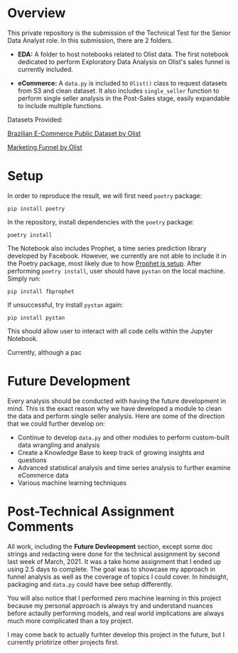 # **Overview**

This private repository is the submission of the Technical Test for the Senior Data Analyst role. In this submission, there are 2 folders. 

- **EDA:** A folder to host notebooks related to Olist data. The first notebook dedicated to perform Exploratory Data Analysis on Olist's sales funnel is currently included. 

- **eCommerce:** A `data.py` is included to `Olist()` class to request datasets from S3 and clean dataset. It also includes `single_seller` function to perform single seller analysis in the Post-Sales stage, easily expandable to include multiple functions.

Datasets Provided:

[Brazilian E-Commerce Public Dataset by Olist](https://www.kaggle.com/olistbr/brazilian-ecommerce)

[Marketing Funnel by Olist](https://www.kaggle.com/olistbr/marketing-funnel-olist)

# **Setup**
In order to reproduce the result, we will first need `poetry` package:

```
pip install poetry
```

In the repository, install dependencies with the `poetry` package:

```
poetry install
```

The Notebook also includes Prophet, a time series prediction library developed by Facebook. However, we currently are not able to include it in the Poetry package, most likely due to how [Prophet is setup](https://facebook.github.io/prophet/docs/installation.html#python). After performing `poetry install`, user should have `pystan` on the local machine. Simply run:

```
pip install fbprophet
```

If unsuccessful, try install `pystan` again:
```
pip install pystan
```

This should allow user to interact with all code cells within the Jupyter Notebook.

Currently, although a pac

# Future Development 

Every analysis should be conducted with having the future development in mind. This is the exact reason why we have developed a module to clean the data and perform single seller analysis. Here are some of the direction that we could further develop on:

- Continue to develop `data.py` and other modules to perform custom-built data wrangling and analysis
- Create a Knowledge Base to keep track of growing insights and questions
- Advanced statistical analysis and time series analysis to further examine eCommerce data
- Various machine learning techniques 

# Post-Technical Assignment Comments
All work, including the **Future Devleopment** section, except some doc strings and redacting were done for the technical assignment by second last week of March, 2021. It was a take home assignment that I ended up using 2.5 days to complete. The goal was to showcase my approach in funnel analysis as well as the coverage of topics I could cover. In hindsight, packaging and `data.py` could have bee setup differently.

You will also notice that I performed zero machine learning in this project because my personal approach is always try and understand nuances before actaully performing models, and real world implications are always much more complicated than a toy project.

I may come back to actually furhter develop this project in the future, but I currently priotirize other projects first. 